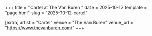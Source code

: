 +++
title = "Cartel at The Van Buren "
date = 2025-10-12
template = "page.html"
slug = "2025-10-12-cartel"

[extra]
artist = "Cartel"
venue = "The Van Buren"
venue_url = "https://www.thevanburen.com/"
+++
